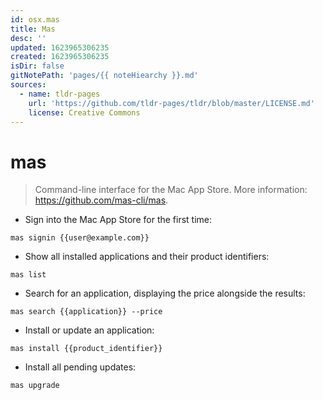 ```yaml
---
id: osx.mas
title: Mas
desc: ''
updated: 1623965306235
created: 1623965306235
isDir: false
gitNotePath: 'pages/{{ noteHiearchy }}.md'
sources:
  - name: tldr-pages
    url: 'https://github.com/tldr-pages/tldr/blob/master/LICENSE.md'
    license: Creative Commons
---
```

# mas

> Command-line interface for the Mac App Store.
> More information: <https://github.com/mas-cli/mas>.

- Sign into the Mac App Store for the first time:

`mas signin {{user@example.com}}`

- Show all installed applications and their product identifiers:

`mas list`

- Search for an application, displaying the price alongside the results:

`mas search {{application}} --price`

- Install or update an application:

`mas install {{product_identifier}}`

- Install all pending updates:

`mas upgrade`

